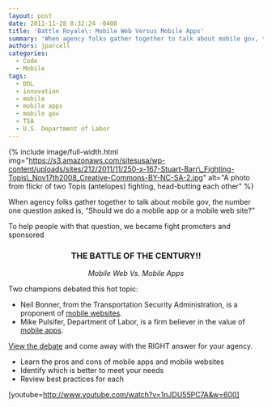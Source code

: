 ```yaml
---
layout: post
date: 2011-11-28 8:32:24 -0400
title: 'Battle Royale\: Mobile Web Versus Mobile Apps'
summary: 'When agency folks gather together to talk about mobile gov, the number one question asked is, &amp;#8220;Should we do a mobile app or a mobile web site?&amp;#8221; To help people with that question,&nbsp;we became fight promoters and sponsored THE BATTLE OF THE CENTURY!! Mobile Web Vs. Mobile Apps Two champions debated this hot topic\: Neil'
authors: jparcell
categories:
  - Code
  - Mobile
tags:
  - DOL
  - innovation
  - mobile
  - mobile apps
  - mobile gov
  - TSA
  - U.S. Department of Labor
---
```



{% include image/full-width.html img="https://s3.amazonaws.com/sitesusa/wp-content/uploads/sites/212/2011/11/250-x-167-Stuart-Barr\_Fighting-Topis\_Nov17th2008_Creative-Commons-BY-NC-SA-2.jpg" alt="A photo from flickr of two Topis (antelopes) fighting, head-butting each other" %}

When agency folks gather together to talk about mobile gov, the number one question asked is, &#8220;Should we do a mobile app or a mobile web site?&#8221;

To help people with that question, we became fight promoters and sponsored

<h3 style="text-align: center">
  THE BATTLE OF THE CENTURY!!
</h3>

<p style="text-align: center">
  <em>Mobile Web Vs. Mobile Apps</em>
</p>

Two champions debated this hot topic:

  * Neil Bonner, from the Transportation Security Administration, is a proponent of [mobile websites](http://apps.tsa.dhs.gov/mytsa/).
  * Mike Pulsifer, Department of Labor, is a firm believer in the value of [mobile apps](http://www.dol.gov/dol/apps/).

[View the debate](https://s3.amazonaws.com/sitesusa/wp-content/uploads/sites/212/2011/11/mobile-apps-vs-mobile-web-slides.pdf) and come away with the RIGHT answer for your agency.

  * Learn the pros and cons of mobile apps and mobile websites
  * Identify which is better to meet your needs
  * Review best practices for each

[youtube=http://www.youtube.com/watch?v=1nJDU55PC7A&w=600]
